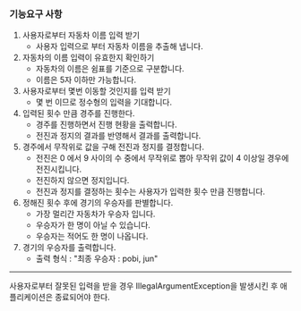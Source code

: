 ### 기능요구 사항

1. 사용자로부터 자동차 이름 입력 받기
   - 사용자 입력으로 부터 자동차 이름을 추출해 냅니다.
2. 자동차의 이름 입력이 유효한지 확인하기 
    - 자동차의 이름은 쉼표를 기준으로 구분합니다.
    - 이름은 5자 이하만 가능합니다.
3. 사용자로부터 몇번 이동할 것인지를 입력 받기
    - 몇 번 이므로 정수형의 입력을 기대합니다.
4. 입력된 횟수 만큼 경주를 진행한다.
    - 경주를 진행하면서 진행 현황을 출력합니다.
    - 전진과 정지의 결과를 반영해서 결과를 출력합니다.
5. 경주에서 무작위로 값을 구해 전진과 정지를 결정합니다.
    - 전진은 0 에서 9 사이의 수 중에서 무작위로 뽑아 무작위 값이 4 이상일 경우에 전진시킵니다.
    - 전진하지 않으면 정지입니다.
    - 전진과 정지를 결정하는 횟수는 사용자가 입력한 횟수 만큼 진행합니다.
6. 정해진 횟수 후에 경기의 우승자를 판별합니다.
    - 가장 멀리간 자동차가 우승자 입니다.
    - 우승자가 한 명이 아닐 수 있습니다.
    - 우승자는 적어도 한 명이 나옵니다.
7. 경기의 우승자를 출력합니다.
    - 출력 형식 : "최종 우승자 : pobi, jun"

----

사용자로부터 잘못된 입력을 받을 경우 IllegalArgumentException을 발생시킨 후 애플리케이션은 종료되어야 한다.